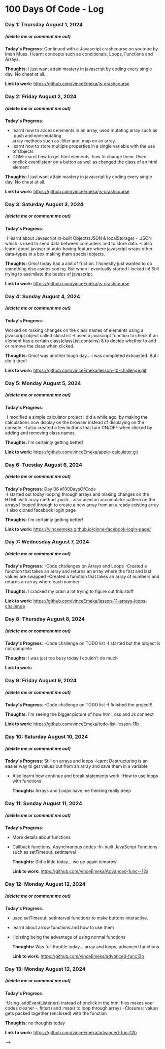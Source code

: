 # 100 Days Of Code - Log

### Day 1: Thursday August 1, 2024

##### (delete me or comment me out)

**Today's Progress**: Continued with a Javascript crashcourse on youtube by Iman Musa. I learnt concepts such as conditionals, Loops, Functions and Arrays.

**Thoughts:** I just want attain mastery in javascript by coding every single day. No cheat at all.

**Link to work:** https://github.com/vinceEmeka/js-crashcourse

### Day 2: Friday August 2, 2024

##### (delete me or comment me out)

**Today's Progress**:

- learnt how to access elements in an array, used mutating array such as .push and non-mutating  
  array methods such as .filter and .map on an array.
- learnt how to store multiple properties in a single variable with the use of Objects
- DOM: learnt how to get html elements, how to change them. Used onclick eventlistenr on a button as well as changed the class of an html element

**Thoughts:** I just want attain mastery in javascript by coding every single day. No cheat at all.

**Link to work:** https://github.com/vinceEmeka/js-crashcourse

### Day 3: Saturday August 3, 2024

##### (delete me or comment me out)

**Today's Progress**:

-I learnt about Javascript in-built Objects(JSON & localStorage) - .JSON which is used to send data between computers and to store data.
-I also learnt about javascript auto-boxing feature where javascript wraps other data-types in a box making them special objects.

**Thoughts:** Omo! today had a alot of friction. I honestly just wanted to do something else asides coding. But when I eventually started I locked in! Still trying to assimilate the basics of javascript.

**Link to work:** https://github.com/vinceEmeka/js-crashcourse

### Day 4: Sunday August 4, 2024

##### (delete me or comment me out)

**Today's Progress**:

Worked on making changes on the class names of elements using a javascript object called classList
-I used a javascript function to check if an element has a certain class(classList.contains) & to decide whether to add or remove the class when clicked.

**Thoughts:** Omo! was another tough day... i was completed exhausted. But i did it tired!

**Link to work:** https://github.com/vinceEmeka/lesson-10-challenge.git

### Day 5: Monday August 5, 2024

##### (delete me or comment me out)

**Today's Progress**:

-I modified a simple calculator project I did a while ago, by making the calculations now display on the browser instead of displaying on the console.
-I also created a few buttons that turn ON/OFF when clicked by adding and removing class names.

**Thoughts:** I'm certainly getting better!

**Link to work:** https://github.com/vinceEmeka/apple-calculator.git

### Day 6: Tuesday August 6, 2024

##### (delete me or comment me out)

**Today's Progress**:
Day 06 #100DaysOfCode  
-I started out today looping through arrays and making changes on the HTML with array method .push... also used an accumulator pattern on the arrays I looped through to create a new array from an already existing array
-I also cloned facebook login page

**Thoughts:** I'm certainly getting better!

**Link to work:** https://vinceemeka.github.io/clone-facebook-login-page/

### Day 7: Wednesday August 7, 2024

##### (delete me or comment me out)

**Today's Progress**:
-Code challenges on Arrays and Loops
-Created a function that takes an array and returns an array where the first and last values are swapped
-Created a function that takes an array of numbers and returns an array where each number

**Thoughts:** I cracked my brain a lot trying to figure out this stuff

**Link to work:** https://github.com/vinceEmeka/lesson-11-arrays-loops-challenge

### Day 8: Thursday August 8, 2024

##### (delete me or comment me out)

**Today's Progress**:
-Code challenge on TODO list
-I started but the project is not complete

**Thoughts:** I was just too busy today I couldn't do much

**Link to work:**

### Day 9: Friday August 9, 2024

##### (delete me or comment me out)

**Today's Progress**:
-Code challenge on TODO list
-I finished the project!!

**Thoughts:** I'm seeing the bigger picture of how html, css and Js connect

**Link to work:** https://github.com/vinceEmeka/todo-list-lesson-11b

### Day 10: Saturday August 10, 2024

##### (delete me or comment me out)

**Today's Progress**:
Still on arrays and loops
-learnt Destructuring is an easier way to get values out from an array and save them in a variable

- Also learnt how continue and break statements work
  -How to use loops with functions

  **Thoughts:** Arrays and Loops have me thinking really deep

### Day 11: Sunday August 11, 2024

##### (delete me or comment me out)

**Today's Progress**:

- More details about functions
- Callback functions, Asynchronous codes
  -In-built JavaScript Functions such as setTimeout, setInterval

  **Thoughts:** Did a little today... we go again tomorow

  **Link to work:** https://github.com/vinceEmeka/Advanced-func--12a

### Day 12: Monday August 12, 2024

##### (delete me or comment me out)

**Today's Progress**:

- used setTimeout, setInterval functions to make buttons interactive.
- learnt about arrow functions and how to use them
- Hoisting being the advantage of using normal functions

  **Thoughts:** Was full throttle today... array and loops, advanced functions

  **Link to work:** https://github.com/vinceEmeka/advanced-func12b

### Day 13: Monday August 12, 2024

##### (delete me or comment me out)

**Today's Progress**:

-Using .addEventListener() instead of onclick in the html files makes your codes cleaner
-. filter() and .map() to loop through arrays
-Closures; values gets packed together (enclosed) with the function

**Thoughts:** no thoughts today

**Link to work:** https://github.com/vinceEmeka/advanced-func12b

<!-- ### Day 1: June 27, Monday

**Today's Progress**: I've gone through many exercises on FreeCodeCamp.

**Thoughts** I've recently started coding, and it's a great feeling when I finally solve an algorithm challenge after a lot of attempts and hours spent.

**Link(s) to work**

1. [Find the Longest Word in a String](https://www.freecodecamp.com/challenges/find-the-longest-word-in-a-string)
2. [Title Case a Sentence](https://www.freecodecamp.com/challenges/title-case-a-sentence) --> -->
